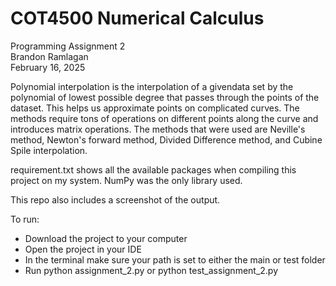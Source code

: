 # COT4500 Numerical Calculus
Programming Assignment 2<br>
Brandon Ramlagan<br>
February 16, 2025<br>

Polynomial interpolation is the interpolation of a givendata set by the polynomial of lowest possible degree that passes through the points of the dataset.
This helps us approximate points on complicated curves. The methods require tons of operations on different points along the curve and introduces matrix operations.
The methods that were used are Neville's method, Newton's forward method, Divided Difference method, and Cubine Spile interpolation. 

requirement.txt shows all the available packages when compiling this project on my system. NumPy was the only library used.

This repo also includes a screenshot of the output.

To run:
- Download the project to your computer
- Open the project in your IDE
- In the terminal make sure your path is set to either the main or test folder
- Run python assignment_2.py or python test_assignment_2.py

